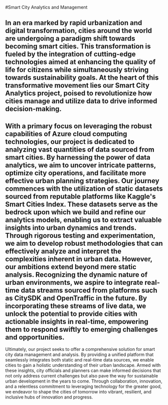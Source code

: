 #Smart City Analytics and Management

In an era marked by rapid urbanization and digital transformation, cities around the world are
undergoing a paradigm shift towards becoming smart cities. This transformation is fueled by the
integration of cutting-edge technologies aimed at enhancing the quality of life for citizens while
simultaneously striving towards sustainability goals. At the heart of this transformative
movement lies our Smart City Analytics project, poised to revolutionize how cities manage and
utilize data to drive informed decision-making.
------------
With a primary focus on leveraging the robust capabilities of Azure cloud computing
technologies, our project is dedicated to analyzing vast quantities of data sourced from smart
cities. By harnessing the power of data analytics, we aim to uncover intricate patterns, optimize
city operations, and facilitate more effective urban planning strategies.
Our journey commences with the utilization of static datasets sourced from reputable platforms
like Kaggle's Smart Cities Index. These datasets serve as the bedrock upon which we build and
refine our analytics models, enabling us to extract valuable insights into urban dynamics and
trends. Through rigorous testing and experimentation, we aim to develop robust methodologies
that can effectively analyze and interpret the complexities inherent in urban data.
However, our ambitions extend beyond mere static analysis. Recognizing the dynamic nature of
urban environments, we aspire to integrate real-time data streams sourced from platforms such
as CitySDK and OpenTraffic in the future. By incorporating these streams of live data, we unlock
the potential to provide cities with actionable insights in real-time, empowering them to respond
swiftly to emerging challenges and opportunities.
-------
Ultimately, our project seeks to offer a comprehensive solution for smart city data management
and analysis. By providing a unified platform that seamlessly integrates both static and real-time
data sources, we enable cities to gain a holistic understanding of their urban landscape. Armed
with these insights, city officials and planners can make informed decisions that not only
address current challenges but also pave the way for sustainable urban development in the
years to come. Through collaboration, innovation, and a relentless commitment to leveraging
technology for the greater good, we endeavor to shape the cities of tomorrow into vibrant,
resilient, and inclusive hubs of innovation and progress.
